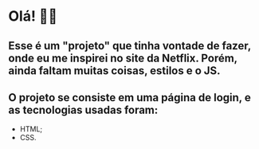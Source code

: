 # Olá! 👋🏾

## Esse é um "projeto" que tinha vontade de fazer, onde eu me inspirei no site da Netflix. Porém, ainda faltam muitas coisas, estilos e o JS.

## O projeto se consiste em uma página de login, e as tecnologias usadas foram:

- HTML;
- CSS.
